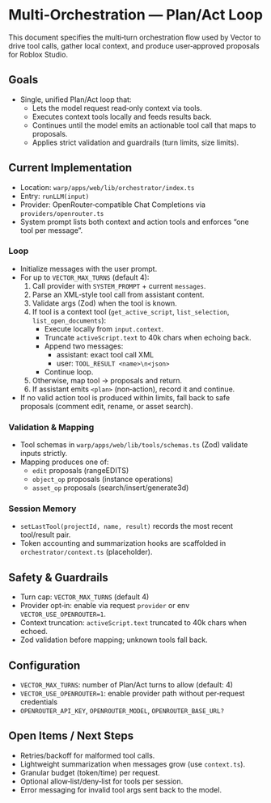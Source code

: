 # Multi‑Orchestration — Plan/Act Loop

This document specifies the multi‑turn orchestration flow used by Vector to drive tool calls, gather local context, and produce user‑approved proposals for Roblox Studio.

## Goals

- Single, unified Plan/Act loop that:
  - Lets the model request read‑only context via tools.
  - Executes context tools locally and feeds results back.
  - Continues until the model emits an actionable tool call that maps to proposals.
  - Applies strict validation and guardrails (turn limits, size limits).

## Current Implementation

- Location: `warp/apps/web/lib/orchestrator/index.ts`
- Entry: `runLLM(input)`
- Provider: OpenRouter‑compatible Chat Completions via `providers/openrouter.ts`
- System prompt lists both context and action tools and enforces “one tool per message”.

### Loop

- Initialize messages with the user prompt.
- For up to `VECTOR_MAX_TURNS` (default 4):
  1. Call provider with `SYSTEM_PROMPT` + current `messages`.
  2. Parse an XML‑style tool call from assistant content.
  3. Validate args (Zod) when the tool is known.
  4. If tool is a context tool (`get_active_script`, `list_selection`, `list_open_documents`):
     - Execute locally from `input.context`.
     - Truncate `activeScript.text` to 40k chars when echoing back.
     - Append two messages:
       - assistant: exact tool call XML
       - user: `TOOL_RESULT <name>\n<json>`
     - Continue loop.
  5. Otherwise, map tool → proposals and return.
  6. If assistant emits `<plan>` (non‑action), record it and continue.
- If no valid action tool is produced within limits, fall back to safe proposals (comment edit, rename, or asset search).

### Validation & Mapping

- Tool schemas in `warp/apps/web/lib/tools/schemas.ts` (Zod) validate inputs strictly.
- Mapping produces one of:
  - `edit` proposals (rangeEDITS)
  - `object_op` proposals (instance operations)
  - `asset_op` proposals (search/insert/generate3d)

### Session Memory

- `setLastTool(projectId, name, result)` records the most recent tool/result pair.
- Token accounting and summarization hooks are scaffolded in `orchestrator/context.ts` (placeholder).

## Safety & Guardrails

- Turn cap: `VECTOR_MAX_TURNS` (default 4)
- Provider opt‑in: enable via request `provider` or env `VECTOR_USE_OPENROUTER=1`.
- Context truncation: `activeScript.text` truncated to 40k chars when echoed.
- Zod validation before mapping; unknown tools fall back.

## Configuration

- `VECTOR_MAX_TURNS`: number of Plan/Act turns to allow (default: 4)
- `VECTOR_USE_OPENROUTER=1`: enable provider path without per‑request credentials
- `OPENROUTER_API_KEY`, `OPENROUTER_MODEL`, `OPENROUTER_BASE_URL?`

## Open Items / Next Steps

- Retries/backoff for malformed tool calls.
- Lightweight summarization when messages grow (use `context.ts`).
- Granular budget (token/time) per request.
- Optional allow‑list/deny‑list for tools per session.
- Error messaging for invalid tool args sent back to the model.

